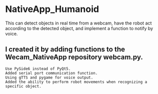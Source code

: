 # NativeApp_Humanoid
This can detect objects in real time from a webcam, have the robot act according to the detected object, and implement a function to notify by voice.

## I created it by adding functions to the Wecam_NativeApp repository webcam.py.
    Use PySide6 instead of PyQt5.
    Added serial port communication function.
    Using gTTS and pygame for voice output.
    Added the ability to perform robot movements when recognizing a specific object.
